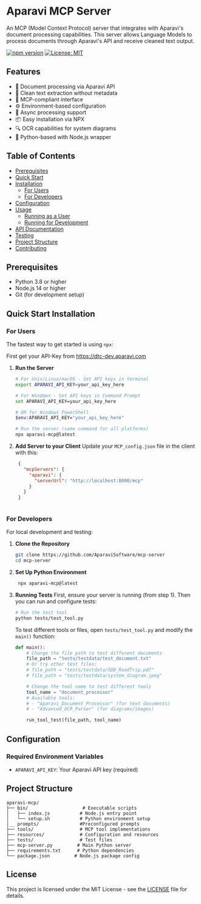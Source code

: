 # Aparavi MCP Server

An MCP (Model Context Protocol) server that integrates with Aparavi's document processing capabilities. This server allows Language Models to process documents through Aparavi's API and receive cleaned text output.

[![npm version](https://badge.fury.io/js/aparavi-mcp.svg)](https://www.npmjs.com/package/aparavi-mcp)
[![License: MIT](https://img.shields.io/badge/License-MIT-yellow.svg)](https://opensource.org/licenses/MIT)

## Features

- 📄 Document processing via Aparavi API
- 🧹 Clean text extraction without metadata
- 🔌 MCP-compliant interface
- ⚙️ Environment-based configuration
- 🚀 Async processing support
- 📦 Easy installation via NPX
- 🔍 OCR capabilities for system diagrams
- 🐍 Python-based with Node.js wrapper

## Table of Contents

- [Prerequisites](#prerequisites)
- [Quick Start](#quick-start)
- [Installation](#installation)
  - [For Users](#for-users)
  - [For Developers](#for-developers)
- [Configuration](#configuration)
- [Usage](#usage)
  - [Running as a User](#running-as-a-user)
  - [Running for Development](#running-for-development)
- [API Documentation](#api-documentation)
- [Testing](#testing)
- [Project Structure](#project-structure)
- [Contributing](#contributing)

## Prerequisites

- Python 3.8 or higher
- Node.js 14 or higher
- Git (for development setup)

## Quick Start Installation

### For Users

The fastest way to get started is using `npx`:

First get your API-Key from https://dtc-dev.aparavi.com
1. **Run the Server**
   ```bash
   # For Unix/Linux/macOS - Set API keys in terminal
   export APARAVI_API_KEY=your_api_key_here

   # For Windows - Set API keys in Command Prompt
   set APARAVI_API_KEY=your_api_key_here

   # OR for Windows PowerShell
   $env:APARAVI_API_KEY="your_api_key_here"

   # Run the server (same command for all platforms)
   npx aparavi-mcp@latest
   ```

2. **Add Server to your Client**
   Update your `MCP_config.json` file in the client with this:
   ```json
    {
      "mcpServers": {
        "aparavi": {
          "serverUrl": "http://localhost:8000/mcp"
        }
      }
    }
 
   ```


### For Developers

For local development and testing:

1. **Clone the Repository**
   ```bash
   git clone https://github.com/AparaviSoftware/mcp-server
   cd mcp-server
   ```

2. **Set Up Python Environment**
   ```bash
    npx aparavi-mcp@latest
   ```

3. **Running Tests**
   First, ensure your server is running (from step 1). Then you can run and configure tests:

   ```bash
   # Run the test tool
   python tests/test_tool.py
   ```

   To test different tools or files, open `tests/test_tool.py` and modify the `main()` function:
   ```python
   def main():
       # Change the file path to test different documents
       file_path = "tests/testdata/test_document.txt"
       # Or try other test files:
       # file_path = "tests/testdata/SDD_RoadTrip.pdf"
       # file_path = "tests/testdata/system_diagram.jpeg"

       # Change the tool name to test different tools
       tool_name = "document_processor"
       # Available tools:
       # - "Aparavi_Document_Processor" (for text documents)
       # - "Advanced_OCR_Parser" (for diagrams/images)

       run_tool_test(file_path, tool_name)
   ```

## Configuration

### Required Environment Variables

- `APARAVI_API_KEY`: Your Aparavi API key (required)

## Project Structure

```
aparavi-mcp/
├── bin/                    # Executable scripts
│   ├── index.js           # Node.js entry point
│   └── setup.sh           # Python environment setup
|__ prompts/               #Preconfigured prompts
├── tools/                 # MCP tool implementations
├── resources/             # Configuration and resources
├── tests/                 # Test files
├── mcp-server.py         # Main Python server
├── requirements.txt      # Python dependencies
└── package.json         # Node.js package config
```

## License

This project is licensed under the MIT License - see the [LICENSE](LICENSE) file for details.

